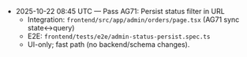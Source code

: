 - 2025-10-22 08:45 UTC — Pass AG71: Persist status filter in URL
  - Integration: `frontend/src/app/admin/orders/page.tsx` (AG71 sync state<->query)
  - E2E: `frontend/tests/e2e/admin-status-persist.spec.ts`
  - UI-only; fast path (no backend/schema changes).
